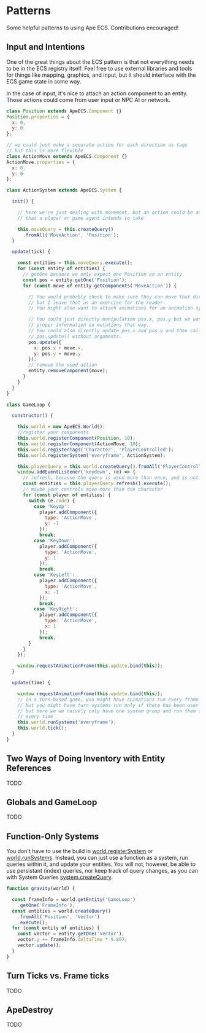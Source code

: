 # Patterns

Some helpful patterns to using Ape ECS.
Contributions encouraged!

## Input and Intentions

One of the great things about the ECS pattern is that not everything needs to be in the ECS registry itself.
Feel free to use external libraries and tools for things like mapping, graphics, and input, but it should interface with the ECS game state in some way.

In the case of input, it's nice to attach an action component to an entity.
Those actions could come from user input or NPC AI or network.

```js
class Position extends ApeECS.Component {}
Position.properties = {
  x: 0,
  y: 0
};

// we could just make a separate action for each direction as tags
// but this is more flexible
class ActionMove extends ApeECS.Component {}
ActionMove.properties = {
  x: 0,
  y: 0
};

class ActionSystem extends ApeECS.System {

  init() {

    // here we're just dealing with movement, but an action could be any action
    // that a player or game agent intends to take

    this.moveQuery = this.createQuery()
      .fromAll('MoveAction', 'Position');
  }

  update(tick) {

    const entities = this.moveQuery.execute();
    for (const entity of entities) {
      // getOne because we only expect one Position on an entity
      const pos = entity.getOne('Position');
      for (const move of entity.getComponents('MoveAction')) {

        // You would probably check to make sure they can move that direction
        // but I leave that as an exercise for the reader.
        // You might also want to attach animations for an animation system here.

        // You could just directly manipulation pos.x, pos.y but we won't get
        // proper information on mutations that way.
        // You could also directly update pos.x and pos.y and then call
        // pos.update() without arguments.
        pos.update({
          x: pos.x + move.x,
          y: pos.y + move.y
        });
        // remove the used action
        entity.removeComponent(move);
      }
    }
  }
}

class GameLoop {

  constructor() {

    this.world = new ApeECS.World();
    //register your components
    this.world.registerComponent(Position, 10);
    this.world.registerComponent(ActionMove, 10);
    this.world.registerTags('Character', 'PlayerControlled');
    this.world.registerSystem('everyframe', ActionSystem);

    this.playerQuery = this.world.createQuery().fromAll('PlayerControlled', 'MoveAction');
    window.addEventListener('keydown', (e) => {
      // refresh, because the query is used more than once, and is not a system+persisted query
      const entities = this.playerQuery.refresh().execute();
      // maybe your controls move more than one character
      for (const player of entities) {
        switch (e.code) {
          case 'KeyUp':
            player.addComponent({
              type: 'ActionMove',
              y: -1
            });
            break;
          case 'KeyDown':
            player.addComponent({
              type: 'ActionMove',
              y: 1
            });
            break;
          case 'KeyLeft':
            player.addComponent({
              type: 'ActionMove',
              x: -1
            });
            break;
          case 'KeyRight':
            player.addComponent({
              type: 'ActionMove',
              x: 1
            });
            break;
        }
      }
    });

    window.requestAnimationFrame(this.update.bind(this));
  }

  update(time) {

    window.requestAnimationFrame(this.update.bind(this));
    // in a turn-based game, you might have animations run every frame
    // but you might have turn systems run only if there has been user input
    // but here we we naively only have one system group and run them all
    // every time
    this.world.runSystems('everyframe');
    this.world.tick();
  }
}
```

## Two Ways of Doing Inventory with Entity References

TODO 

## Globals and GameLoop

TODO

## Function-Only Systems

You don't have to use the build in [world.registerSystem](./World.md#registersystem) or [world.runSystems](./World.md#runsystems).
Instead, you can just use a function as a system, run queries within it, and update your entities.
You will not, however, be able to use persistant (index) queries, nor keep track of query changes, as you can with System Queries [system.createQuery](./System.md#createquery).

```js
function gravity(world) {

  const frameInfo = world.getEntity('GameLoop')
    .getOne('FrameInfo');
  const entities = world.createQuery()
    .fromAll('Position', 'Vector')
    .execute();
  for (const entity of entities) {
    const vector = entity.getOne('Vector');
    vector.y += frameInfo.deltaTime * 9.807;
    vector.update();
  }
}
```

## Turn Ticks vs. Frame ticks

TODO

## ApeDestroy

TODO
